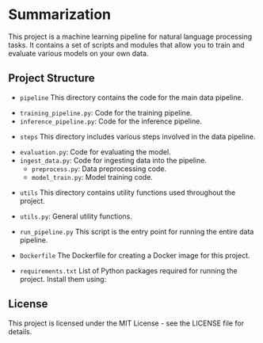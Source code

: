 # Summarization

This project is a machine learning pipeline for natural language processing tasks. It contains a set of scripts and modules that allow you to train and evaluate various models on your own data.


## Project Structure

* `pipeline`
This directory contains the code for the main data pipeline.

- `training_pipeline.py`: Code for the training pipeline.
- `inference_pipeline.py`: Code for the inference pipeline.

 * `steps`
This directory includes various steps involved in the data pipeline.

- `evaluation.py`: Code for evaluating the model.
- `ingest_data.py`: Code for ingesting data into the pipeline.
  - `preprocess.py`: Data preprocessing code.
  - `model_train.py`: Model training code.

* `utils`
This directory contains utility functions used throughout the project.

- `utils.py`: General utility functions.

* `run_pipeline.py`
This script is the entry point for running the entire data pipeline.

* `Dockerfile`
The Dockerfile for creating a Docker image for this project.

* `requirements.txt`
List of Python packages required for running the project. Install them using:

## License
This project is licensed under the MIT License - see the LICENSE file for details.
